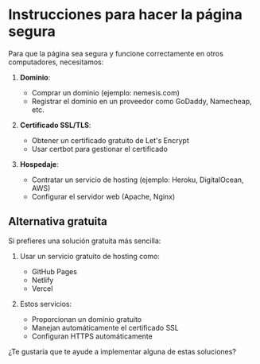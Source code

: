 # Instrucciones para hacer la página segura

Para que la página sea segura y funcione correctamente en otros computadores, necesitamos:

1. **Dominio**:
   - Comprar un dominio (ejemplo: nemesis.com)
   - Registrar el dominio en un proveedor como GoDaddy, Namecheap, etc.

2. **Certificado SSL/TLS**:
   - Obtener un certificado gratuito de Let's Encrypt
   - Usar certbot para gestionar el certificado

3. **Hospedaje**:
   - Contratar un servicio de hosting (ejemplo: Heroku, DigitalOcean, AWS)
   - Configurar el servidor web (Apache, Nginx)

## Alternativa gratuita

Si prefieres una solución gratuita más sencilla:

1. Usar un servicio gratuito de hosting como:
   - GitHub Pages
   - Netlify
   - Vercel

2. Estos servicios:
   - Proporcionan un dominio gratuito
   - Manejan automáticamente el certificado SSL
   - Configuran HTTPS automáticamente

¿Te gustaría que te ayude a implementar alguna de estas soluciones?
